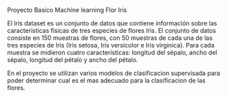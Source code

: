 Proyecto Basico Machine learning Flor Iris

El Iris dataset es un conjunto de datos que contiene información sobre las características físicas de tres especies de flores Iris. 
El conjunto de datos consiste en 150 muestras de flores, con 50 muestras de cada una de las tres especies de Iris (Iris setosa, Iris versicolor e Iris virginica). 
Para cada muestra se midieron cuatro características: longitud del sépalo, ancho del sépalo, longitud del pétalo y ancho del pétalo.

En el proyecto se utilizan varios modelos de clasificacion supervisada para poder determinar cual es el mas adecuado para la clasificacion de las flores.
